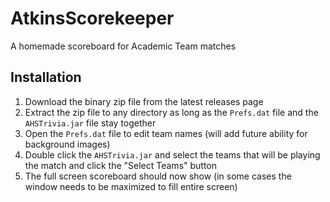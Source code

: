 # AtkinsScorekeeper
A homemade scoreboard for Academic Team matches

## Installation
1. Download the binary zip file from the latest releases page
2. Extract the zip file to any directory as long as the `Prefs.dat` file and the `AHSTrivia.jar` file stay together
3. Open the `Prefs.dat` file to edit team names (will add future ability for background images)
4. Double click the `AHSTrivia.jar` and select the teams that will be playing the match and click the "Select Teams" button
5. The full screen scoreboard should now show (in some cases the window needs to be maximized to fill entire screen)
